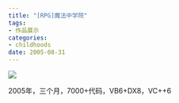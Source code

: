 ```yaml
---
title: "[RPG]魔法中学院"
tags:
- 作品展示
categories:
- childhoods
date: 2005-08-31
---
```


![](1.jpg)

2005年，三个月，7000+代码，VB6+DX8，VC++6
